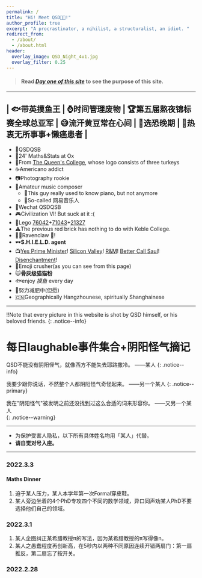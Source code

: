 ```yaml
---
permalink: /
title: "Hi! Meet QSD😵‍💫!"
author_profile: true
excerpt: "A procrastinator, a nihilist, a structuralist, an idiot. "
redirect_from: 
  - /about/
  - /about.html
header:
  overlay_image: QSD_Night_4v1.jpg
  overlay_filter: 0.25
---
```


> #### Read *[Day one of this site](https://qsdqsb.github.io/posts/2022/03/day-one/)* to see the purpose of this site.

----------

| 🐟带英摸鱼王 | ⌚️时间管理废物 | 🏆第五届熬夜锦标赛全球总亚军 | 😅流汗黄豆常在心间 | 🚦选恐晚期 | 🤤热衷无所事事+懒癌患者 |
------

- 🤖QSDQSB
- 🔬24' Maths&Stats at Ox
- 🦃From [The Queen's College](https://www.queens.ox.ac.uk), whose logo consists of three turkeys
- ☕️Americano addict
- 📷Photography rookie
- 🎸Amateur music composer
  - 🎹This guy really used to know piano, but not anymore
  - 🎻So-called 网易音乐人
- 📱Wechat QSDQSB
- 🎮Civilization VI! But suck at it :(
- 🧱Lego [76042](https://www.lego.com/en-gb/product/the-shield-helicarrier-76042)+[71043](https://www.lego.com/en-gb/product/hogwarts-castle-71043)+[21327](https://www.lego.com/en-gb/product/typewriter-21327)
- ⚠️The previous red brick has nothing to do with Keble College.
- 🧙‍♂️Ravenclaw 🦅!
- 🕶**S.H.I.E.L.D. agent**
- 📺[Yes Prime Minister](https://www.imdb.com/title/tt0086831/)! [Silicon Valley](https://www.imdb.com/title/tt2575988/)! [R&M](https://www.imdb.com/title/tt2861424/)! [Better Call Saul](https://www.imdb.com/title/tt3032476/)! [Disenchantment](https://www.imdb.com/title/tt5363918/)!
- 👾Emoji crusher(as you can see from this page)
- 🐱**骨灰级猫猫粉**
- 🐟enjoy *摸鱼* every day
- 🏃努力减肥中(但愿)
- 🇨🇳Geographically Hangzhounese, spiritually Shanghainese


----------

‼️Note that every picture in this website is shot by QSD himself, or his beloved friends.
{: .notice--info}

# 每日laughable事件集合+阴阳怪气摘记

QSD不能没有阴阳怪气，就像西方不能失去耶路撒冷。         ——某人
{: .notice--info}

我要少跟你说话，不然整个人都阴阳怪气奇怪起来。          ——另一个某人
{: .notice--primary}

我在"阴阳怪气"被发明之前还没找到过这么合适的词来形容你。  ——又另一个某人  
{: .notice--warning}

----

- 为保护受害人隐私，以下所有具体姓名均用「某人」代替。
- **请自觉对号入座。**

----

### 2022.3.3

#### Maths Dinner

1. 迫于某人压力，某人本学年第一次Formal穿皮鞋。
2. 某人旁边坐着的4个PhD专攻四个不同的数学领域，异口同声劝某人PhD不要选择他们自己的领域。

### 2022.3.1


1. 某人企图纠正某希腊教授π的写法，因为某希腊教授的π写得像n。
2. 某人之愚蠢程度再创新高，在5秒内以两种不同原因连续开错两扇门：第一扇推反，第二扇忘了按开关。

### 2022.2.28
